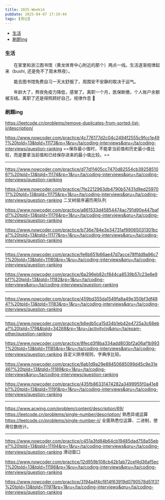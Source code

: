 ```yaml
---
title: 2025-Week14
pubDate: 2025-04-07 17:19:44
tags: [周记]
---
```


- [生活](#%E7%94%9F%E6%B4%BB)      
- [刷题ing](#%E5%88%B7%E9%A2%98ing)

### 生活
&emsp;&emsp;在家里和浙江图书馆（黄龙体育中心附近的那个）两点一线。生活逐渐规律起来（bushi, 还是免不了周末熬夜）。

&emsp;&emsp;能去图书馆免费自习一天太舒服了，周围安不安静的取决于运气。

&emsp;&emsp;年龄大了，熬夜免疫力降低，感冒了。离职一个月，医保断缴，个人账户余额被冻结。离职了还是得照顾好自己，规律作息 :checkered_flag:


### 刷题ing
https://leetcode.cn/problems/remove-duplicates-from-sorted-list-ii/description/

https://www.nowcoder.com/practice/4c776177d2c04c2494f2555c9fcc1e49?%20tpId=13&tqId=11173&rp=1&ru=/ta/coding-interviews&qru=/ta/coding-interviews/question-ranking
==保存最小值时，不能拿当前值和历史最小值比较，而是要拿当前值和已经保存进来的最小值比较。==

---

https://www.nowcoder.com/practice/d77d11405cc7470d82554cb392585106?%20tpId=13&tqId=11174&rp=1&ru=/ta/coding-interviews&qru=/ta/coding-interviews/question-ranking

https://www.nowcoder.com/practice/7fe2212963db4790b57431d9ed259701?%20tpId=13&tqId=11175&rp=1&ru=/ta/coding-interviews&qru=/ta/coding-interviews/question-ranking
二叉树层序遍历用队列

https://www.nowcoder.com/practice/a861533d45854474ac791d90e447bafd?%20tpId=13&tqId=11176&rp=1&ru=/ta/coding-interviews&qru=/ta/coding-interviews/question-ranking

https://www.nowcoder.com/practice/b736e784e3e34731af99065031301bca?%20tpId=13&tqId=11177&rp=1&ru=/ta/coding-interviews&qru=/ta/coding-interviews/question-ranking

---

https://www.nowcoder.com/practice/fe6b651b66ae47d7acce78ffdd9a96c7?%20tpId=13&tqId=11180&rp=1&ru=/ta/coding-interviews&qru=/ta/coding-interviews/question-ranking

https://www.nowcoder.com/practice/6a296eb82cf844ca8539b57c23e6e9bf?%20tpId=13&tqId=11182&rp=1&ru=/ta/coding-interviews&qru=/ta/coding-interviews/question-ranking

---

https://www.nowcoder.com/practice/459bd355da1549fa8a49e350bf3df484?%20tpId=13&tqId=11183&rp=1&ru=/ta/coding-interviews&qru=/ta/coding-interviews/question-ranking

--- 


https://www.nowcoder.com/practice/b6edb5ca15d34b1eb42e4725a3c68eba?%20tpId=179&&tqId=34268&rp=1&ru=/activity/oj&qru=/ta/exam-other/question-ranking

https://www.nowcoder.com/practice/8fecd3f8ba334add803bf2a06af1b993?%20tpId=13&tqId=11185&rp=1&ru=/ta/coding-interviews&qru=/ta/coding-interviews/question-ranking
自定义排序规则，字典序比较。

https://www.nowcoder.com/practice/6ab1d9a29e88450685099d45c9e31e46?%20tpId=13&tqId=11189&rp=1&ru=/ta/coding-interviews&qru=/ta/coding-interviews/question-ranking

https://www.nowcoder.com/practice/435fb86331474282a3499955f0a41e8b?%20tpId=13&tqId=11191&rp=1&ru=/ta/coding-interviews&qru=/ta/coding-interviews/question-ranking

---

https://www.acwing.com/problem/content/description/69/
https://leetcode.cn/problems/single-number/description/
熟悉异或运算
https://leetcode.cn/problems/single-number-ii/
全面熟悉位运算、二进制，使用位数统计。

---

https://www.nowcoder.com/practice/c451a3fd84b64cb19485dad758a55ebe?%20tpId=13&tqId=11194&rp=1&ru=/ta/coding-interviews&qru=/ta/coding-interviews/question-ranking
滑动窗口

https://www.nowcoder.com/practice/12d959b108cb42b1ab72cef4d36af5ec?%20tpId=13&tqId=11196&rp=1&ru=/ta/coding-interviews&qru=/ta/coding-interviews/question-ranking

https://www.nowcoder.com/practice/3194a4f4cf814f63919d0790578d51f3?%20tpId=13&tqId=11197&rp=1&ru=/ta/coding-interviews&qru=/ta/coding-interviews/question-ranking